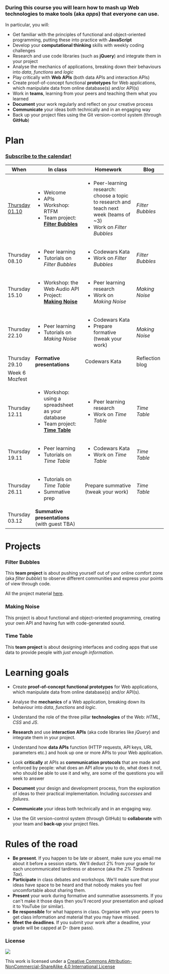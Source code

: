 ### During this course you will learn how to mash up Web technologies to make tools (aka *apps*) that everyone can use. 

In particular, you will:

* Get familiar with the principles of functional and object-oriented programming, putting these into practice with **JavaScript**
* Develop your **computational thinking** skills with weekly coding challenges
* Research and use code libraries (such as **jQuery**) and integrate them in your project
* Analyse the mechanics of applications, breaking down their behaviours into *data*, *functions* and *logic*  
* Play critically with **Web APIs** (both data APIs and interaction APIs)
* Create proof-of-concept functional **prototypes** for Web applications, which manipulate data from online database(s) and/or API(s)
* Work in **teams**, learning from your peers and teaching them what you learned
* **Document** your work regularly and reflect on your creative process
* **Communicate** your ideas both technically and in an engaging way
* Back up your project files using the Git version-control system (through **GitHub**)


# Plan

### [Subscribe to the calendar!](https://www.google.com/calendar/ical/rave.ac.uk_obrkgb9c76vv9dj1soaehmav74%40group.calendar.google.com/public/basic.ics)

When | In class | Homework | Blog 
---- | -------- | -------- | ----
[Thursday<br>01.10](sessions/01)| <ul><li>Welcome <li>APIs <li>Workshop: RTFM <li>Team project: [**Filter Bubbles**](#filter-bubbles) | <ul><li>Peer-learning research: choose a topic to research and teach next week (teams of ~3) <li>Work on *Filter Bubbles* | *Filter Bubbles*
Thursday<br>08.10| <ul><li>Peer learning <li>Tutorials on *Filter Bubbles* | <ul><li>Codewars Kata <li>Work on *Filter Bubbles* | *Filter Bubbles*
Thursday<br>15.10| <ul><li>Workshop: the Web Audio API <li>Project: [**Making Noise**](#making-noise) | <ul><li>Peer learning research <li>Work on *Making Noise* | *Making Noise*
Thursday<br>22.10| <ul><li>Peer learning <li>Tutorials on *Making Noise* | <ul><li>Codewars Kata <li>Prepare formative (tweak your work) | *Making Noise*
Thursday<br>29.10| **Formative presentations** | Codewars Kata  | Reflection blog
Week 6<br>Mozfest|
Thursday<br>12.11| <ul><li>Workshop: using a spreadsheet as your database <li>Team project: [**Time Table**](#time-table) | <ul><li>Peer learning research <li>Work on *Time Table* | *Time Table*
Thursday<br>19.11| <ul><li>Peer learning <li>Tutorials on *Time Table* | <ul><li>Codewars Kata <li>Work on *Time Table* | *Time Table*
Thursday<br>26.11| <ul><li>Tutorials on *Time Table* <li> Summative prep | Prepare summative (tweak your work) | *Time Table*
Thursday<br>03.12| **Summative presentations** (with guest TBA)

# Projects

### Filter Bubbles

This **team project** is about pushing yourself out of your online comfort zone (aka *filter bubble*) to observe different communities and express your points of view through code.

All the project material [here](projects/filter-bubbles).

### Making Noise

This project is about functional and object-oriented programming, creating your own API and having fun with code-generated sound.

### Time Table

This **team project** is about designing interfaces and coding apps that use data to provide people with *just enough information*. 


# Learning goals

* Create **proof-of-concept functional prototypes** for Web applications, which manipulate data from online database(s) and/or API(s).

* Analyse the **mechanics** of a Web application, breaking down its behaviour into *data*, *functions* and *logic*.

* Understand the role of the three pillar **technologies** of the Web: *HTML*, *CSS* and *JS*.

* **Research** and use **interaction APIs** (aka code libraries like *jQuery*) and integrate them in your project.  

* Understand how **data APIs** function (HTTP requests, API keys, URL parameters etc.) and hook up one or more APIs to your Web application.

* Look **critically** at APIs as **communication protocols** that are made and enforced by people: what does an API allow you to do, what does it not, who should be able to use it and why, are some of the questions you will seek to answer

* **Document** your design and development process, from the exploration of ideas to their practical implementation. Including *successes* and *failures*.

* **Communicate** your ideas both technically and in an engaging way.

* Use the Git version-control system (through GitHub) to **collaborate** with your team and **back-up** your project files.

# Rules of the road

* **Be present**. If you happen to be late or absent, make sure you email me about it before a session starts. We'll deduct 2% from your grade for each uncommunicated tardiness or absence (aka the *2% Tardiness Tax*).
* **Participate** in class debates and workshops. We'll make sure that your ideas have space to be heard and that nobody makes you feel uncomfortable about sharing them.
* **Present** your work during formative and summative assessments. If you can't make it those days then you'll record your presentation and upload it to YouTube (or similar).
* **Be responsible** for what happens in class. Organise with your peers to get class information and material that you may have missed.
* **Meet the deadlines**. If you submit your work after a deadline, your grade will be capped at D- (bare pass).

### License

[![](https://i.creativecommons.org/l/by-nc-sa/4.0/88x31.png)](http://creativecommons.org/licenses/by-nc-sa/4.0)

This work is licensed under a [Creative Commons Attribution-NonCommercial-ShareAlike 4.0 International License ](http://creativecommons.org/licenses/by-nc-sa/4.0)
